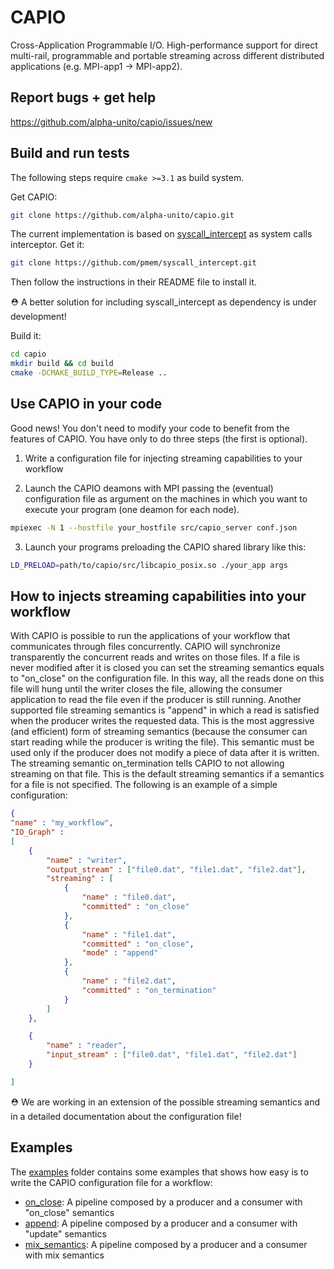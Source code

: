 # CAPIO
Cross-Application Programmable I/O. High-performance support for direct multi-rail, programmable and portable streaming across different distributed  applications (e.g. MPI-app1 -> MPI-app2).

## Report bugs + get help
https://github.com/alpha-unito/capio/issues/new

## Build and run tests
The following steps require `cmake >=3.1` as build system.

Get CAPIO:
```bash
git clone https://github.com/alpha-unito/capio.git
```
The current implementation is based on [syscall_intercept](https://github.com/pmem/syscall_intercept) as system calls interceptor.
Get it:
```bash
git clone https://github.com/pmem/syscall_intercept.git
```
Then follow the instructions in their README file to install it.

:rescue_worker_helmet: A better solution for including syscall_intercept as dependency is under development!

Build it: 
```bash
cd capio 
mkdir build && cd build
cmake -DCMAKE_BUILD_TYPE=Release ..
```

## Use CAPIO in your code
Good news! You don't need to modify your code to benefit from the features of CAPIO. You have only to do three steps (the first is optional). 

1) Write a configuration file for injecting streaming capabilities to your workflow

2) Launch the CAPIO deamons with MPI passing the (eventual) configuration file as argument on the machines in which you want to execute your program (one deamon for each node).
```bash
mpiexec -N 1 --hostfile your_hostfile src/capio_server conf.json 
```
3) Launch your programs preloading the CAPIO shared library like this:
```bash
LD_PRELOAD=path/to/capio/src/libcapio_posix.so ./your_app args
```

## How to injects streaming capabilities into your workflow
With CAPIO is possible to run the applications of your workflow that communicates through files concurrently. CAPIO will synchronize transparently the concurrent reads and writes on those files. If a file is never modified after it is closed you can set the streaming semantics equals to "on_close" on the configuration file. In this way, all the reads done on this file will hung until the writer closes the file, allowing the consumer application to read the file even if the producer is still running.
Another supported file streaming semantics is "append" in which a read is satisfied when the producer writes the requested data. This is the most aggressive (and efficient) form of streaming semantics (because the consumer can start reading while the producer is writing the file). This semantic must be used only if the producer does not modify a piece of data after it is written. 
The streaming semantic on_termination tells CAPIO to not allowing streaming on that file. This is the default streaming semantics if a semantics for a file is not specified.
The following is an example of a simple configuration:
```json
{
"name" : "my_workflow",
"IO_Graph" :
[
	{
		"name" : "writer",
		"output_stream" : ["file0.dat", "file1.dat", "file2.dat"],
		"streaming" : [
			{
				"name" : "file0.dat",
				"committed" : "on_close"
			},
			{
				"name" : "file1.dat",
				"committed" : "on_close",
				"mode" : "append"
			},
			{
				"name" : "file2.dat",
				"committed" : "on_termination"
			}
		]
	},

	{
		"name" : "reader",
		"input_stream" : ["file0.dat", "file1.dat", "file2.dat"]
	}

]
```

:rescue_worker_helmet: We are working in an extension of the possible streaming semantics and in a detailed documentation about the configuration file!

## Examples
The [examples](examples) folder contains some examples that shows how easy is to write the CAPIO configuration file for a workflow:
- [on_close](examples/pipeline_on_close): A pipeline composed by a producer and a consumer with "on_close" semantics
- [append](examples/pipeline_append): A pipeline composed by a producer and a consumer with "update" semantics
- [mix_semantics](examples/pipeline_mix): A pipeline composed by a producer and a consumer with mix semantics
